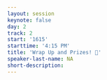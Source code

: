 ```yaml
---
layout: session
keynote: false
day: 2
track: 2
start: '1615'
starttime: '4:15 PM'
title: 'Wrap Up and Prizes! 🎁'
speaker-last-name: NA
short-description:
---
```

